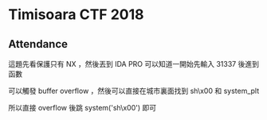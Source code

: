 # Timisoara CTF 2018

## Attendance

這題先看保護只有 NX ，然後丟到 IDA PRO 可以知道一開始先輸入 31337 後進到函數

可以觸發 buffer overflow ，然後可以直接在城市裏面找到 sh\x00 和 system_plt

所以直接 overflow 後跳 system('sh\x00') 即可
